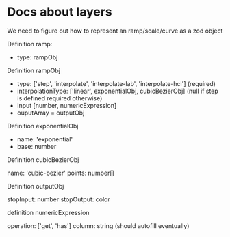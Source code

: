 # Docs about layers

We need to figure out how to represent an ramp/scale/curve as a zod object 


Definition ramp:

- type: rampObj

Definition rampObj

- type: ['step', 'interpolate', 'interpolate-lab', 'interpolate-hcl'] (required)
- interpolationType: ['linear', exponentialObj, cubicBezierObj] (null if step is defined required otherwise)
- input [number, numericExpression]
- ouputArray = outputObj

Definition exponentialObj

- name: 'exponential'
- base: number

Definition cubicBezierObj

name: 'cubic-bezier'
points: number[]

Definition outputObj

stopInput: number
stopOutput: color

definition numericExpression

operation: ['get', 'has']
column: string (should autofill eventually)
